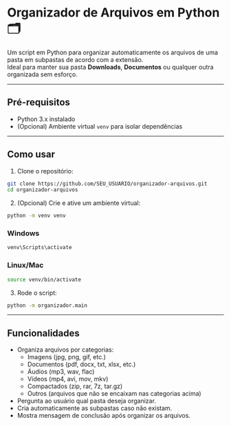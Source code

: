 # Organizador de Arquivos em Python 🗂️

Um script em Python para organizar automaticamente os arquivos de uma pasta em subpastas de acordo com a extensão.  
Ideal para manter sua pasta **Downloads**, **Documentos** ou qualquer outra organizada sem esforço.

---

## Pré-requisitos

- Python 3.x instalado
- (Opcional) Ambiente virtual `venv` para isolar dependências

---

## Como usar

1. Clone o repositório:

```bash
git clone https://github.com/SEU_USUARIO/organizador-arquivos.git
cd organizador-arquivos
```
2. (Opcional) Crie e ative um ambiente virtual:
```bash
python -m venv venv
```
### Windows
```bash
venv\Scripts\activate
```
### Linux/Mac
```bash
source venv/bin/activate
```

3. Rode o script:

```bash
python -m organizador.main
```

---

## Funcionalidades

- Organiza arquivos por categorias:
  - Imagens (jpg, png, gif, etc.)
  - Documentos (pdf, docx, txt, xlsx, etc.)
  - Áudios (mp3, wav, flac)
  - Vídeos (mp4, avi, mov, mkv)
  - Compactados (zip, rar, 7z, tar.gz)
  - Outros (arquivos que não se encaixam nas categorias acima)
- Pergunta ao usuário qual pasta deseja organizar.
- Cria automaticamente as subpastas caso não existam.
- Mostra mensagem de conclusão após organizar os arquivos.
